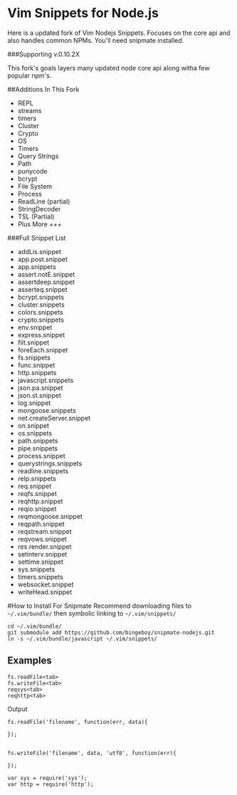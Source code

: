 # Vim Snippets for Node.js

Here is a updated fork of Vim Nodejs Snippets. Focuses on the core api and also handles common NPMs.
You'll need snipmate installed.

###Supporting v.0.10.2X

This fork's goals layers many updated node core api along witha few popular npm's.

##Additions In This Fork
* REPL
* streams
* timers
* Cluster
* Crypto
* OS
* Timers
* Query Strings
* Path
* punycode
* bcrypt
* File System
* Process
* ReadLine (partial)
* StringDecoder
* TSL (Partial)
* Plus More +++

###Full Snippet List
* addLis.snippet
* app.post.snippet
* app.snippets
* assert.notE.snippet
* assertdeep.snippet
* asserteq.snippet
* bcrypt.snippets
* cluster.snippets
* colors.snippets
* crypto.snippets
* env.snippet
* express.snippet
* filt.snippet
* foreEach.snippet
* fs.snippets
* func.snippet
* http.snippets
* javascript.snippets
* json.pa.snippet
* json.st.snippet
* log.snippet
* mongoose.snippets
* net.createServer.snippet
* on.snippet
* os.snippets
* path.snippets
* pipe.snippets
* process.snippet
* querystrings.snippets
* readline.snippets
* relp.snippets
* req.snippet
* reqfs.snippet
* reqhttp.snippet
* reqio.snippet
* reqmongoose.snippet
* reqpath.snippet
* reqstream.snippet
* reqvows.snippet
* res.render.snippet
* setinterv.snippet
* settime.snippet
* sys.snippets
* timers.snippets
* websocket.snippet
* writeHead.snippet




#How to Install For Snipmate
Recommend downloading files to ```~/.vim/bundle/``` then symbolic linking to ```~/.vim/snippets/```

```
cd ~/.vim/bundle/
git submodule add https://github.com/bingeboy/snipmate-nodejs.git
ln -s ~/.vim/bundle/javascript ~/.vim/snippets/
```

## Examples
```
fs.readFile<tab>
fs.writeFile<tab>
reqsys<tab>
reqhttp<tab>
```
Output 
```
fs.readFile('filename', function(err, data){
     
});


fs.writeFile('filename', data, 'utf8', function(err){
     
});

var sys = require('sys');
var http = require('http');
```
